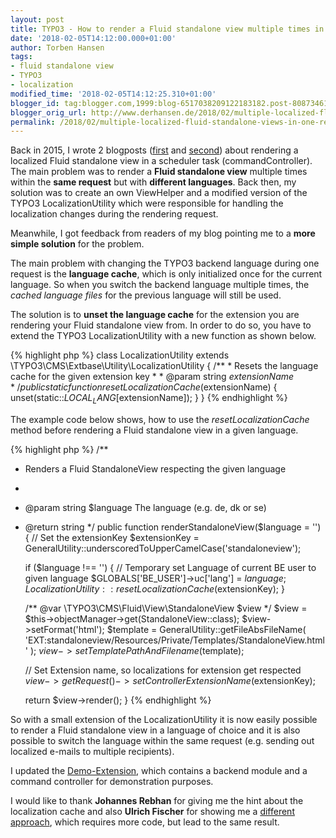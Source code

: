 ```yaml
---
layout: post
title: TYPO3 - How to render a Fluid standalone view multiple times in different languages
date: '2018-02-05T14:12:00.000+01:00'
author: Torben Hansen
tags:
- fluid standalone view
- TYPO3
- localization
modified_time: '2018-02-05T14:12:25.310+01:00'
blogger_id: tag:blogger.com,1999:blog-6517038209122183182.post-8087346133079574866
blogger_orig_url: http://www.derhansen.de/2018/02/multiple-localized-fluid-standalone-views-in-one-request.html
permalink: /2018/02/multiple-localized-fluid-standalone-views-in-one-request.html
---
```


Back in 2015, I wrote 2
blogposts ([first](https://www.derhansen.de/2015/10/fluid-standaloneview-translation-scheduler-task.html)
and [second](https://www.derhansen.de/2015/11/typo3-using-fluid-standaloneview-to.html)) about rendering a localized
Fluid standalone view in a scheduler task (commandController). The main problem was to render a 
**Fluid standalone view** multiple times within the **same request** but with **different languages**. Back then, 
my solution was to create an own ViewHelper and a modified version of the TYPO3 LocalizationUtility which were 
responsible for handling the localization changes during the rendering request.

Meanwhile, I got feedback from readers of my blog pointing me to a **more simple solution** for the problem.

The main problem with changing the TYPO3 backend language during one request is the **language cache**, which is only
initialized once for the current language. So when you switch the backend language multiple times, the _cached language
files_ for the previous language will still be used.

The solution is to **unset the language cache** for the extension you are rendering your Fluid standalone view from. In
order to do so, you have to extend the TYPO3 LocalizationUtility with a new function as shown below.

{% highlight php %}
class LocalizationUtility extends \TYPO3\CMS\Extbase\Utility\LocalizationUtility
{
    /**
     * Resets the language cache for the given extension key
     *
     * @param string $extensionName
     */
    public static function resetLocalizationCache($extensionName)
    {
        unset(static::$LOCAL_LANG[$extensionName]);
    }
}
{% endhighlight %}

The example code below shows, how to use the _resetLocalizationCache_ method before rendering a Fluid standalone view in
a given language.

{% highlight php %}
/**
 * Renders a Fluid StandaloneView respecting the given language
 *
 * @param string $language The language (e.g. de, dk or se)
 * @return string
 */
public function renderStandaloneView($language = '')
{
    // Set the extensionKey
    $extensionKey = GeneralUtility::underscoredToUpperCamelCase('standaloneview');

    if ($language !== '') {
        // Temporary set Language of current BE user to given language
        $GLOBALS['BE_USER']->uc['lang'] = $language;
        LocalizationUtility::resetLocalizationCache($extensionKey);
    }

    /** @var \TYPO3\CMS\Fluid\View\StandaloneView $view */
    $view = $this->objectManager->get(StandaloneView::class);
    $view->setFormat('html');
    $template = GeneralUtility::getFileAbsFileName(
        'EXT:standaloneview/Resources/Private/Templates/StandaloneView.html'
    );
    $view->setTemplatePathAndFilename($template);

    // Set Extension name, so localizations for extension get respected
    $view->getRequest()->setControllerExtensionName($extensionKey);

    return $view->render();
}
{% endhighlight %}

So with a small extension of the LocalizationUtility it is now easily possible to render a Fluid standalone view in a
language of choice and it is also possible to switch the language within the same request (e.g. sending out localized
e-mails to multiple recipients).

I updated the [Demo-Extension](https://github.com/derhansen/standaloneview), which contains a backend module and a
command controller for demonstration purposes.

I would like to thank **Johannes Rebhan** for giving me the hint about the localization cache and also **Ulrich
Fischer** for showing me a [different approach](https://gist.github.com/derhansen/1eee357e472be595692bf655a28a1557),
which requires more code, but lead to the same result.